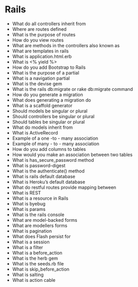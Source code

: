 # Rails

* What do all controllers inherit from
* Where are routes defined
* What is the purpose of routes
* How do you view routes
* What are methods in the controllers also known as 
* What are templates in rails
* What is application.html.erb
* What is <% yield %>
* How do you add Bootstrap to Rails
* What is the purpose of a partial
* What is a navigation partial
* What is the devise gem
* What is the rails db:migrate or rake db:migrate command
* How do you generate a migration
* What does generating a migration do
* What is a scaffold generator
* Should models be singular or plural
* Should controllers be singular or plural
* Should tables be singular or plural
* What do models inherit from
* What is ActiveRecord
* Example of a one -to - many association
* Example of many - to - many association
* How do you add columns to tables
* How would you make an association between two tables
* What is has_secure_password method
* What is password-digest
* What is the authenticate() method
* What is rails default database
* What is Heroku’s default database
* What do restful routes provide mapping between
* What is REST
* What is a resource in Rails
* What is byebug
* What is params
* What is the rails console
* What are model-backed forms
* What are modellers forms
* What is pagination
* What does Flash persist for
* What is a session
* What is a filter
* What is a before_action
* What is the herb gem
* What is the seeds.rb file
* What is skip_before_action
* What is salting
* What is action cable